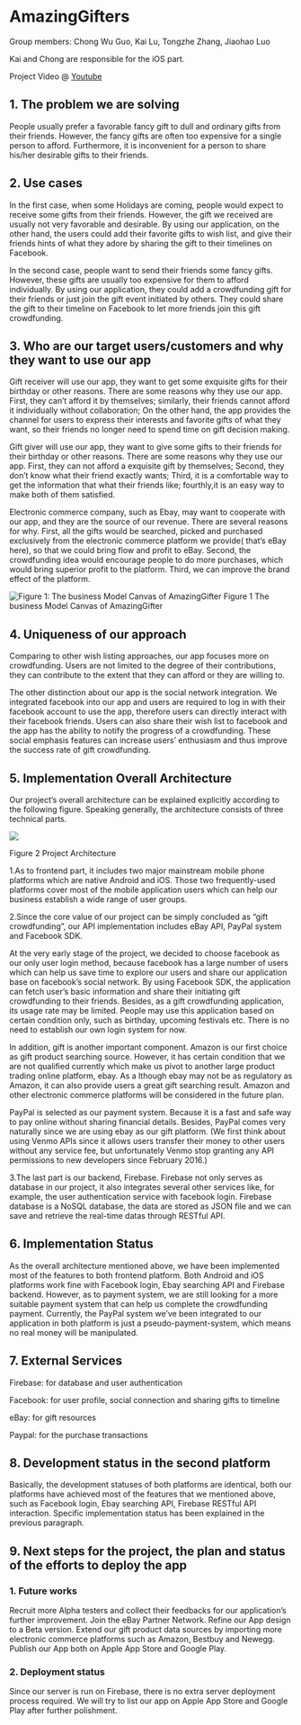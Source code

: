 # AmazingGifters
Group members: Chong Wu Guo, Kai Lu, Tongzhe Zhang, Jiaohao Luo

Kai and Chong are responsible for the iOS part.

Project Video @ [Youtube](https://www.youtube.com/watch?v=7hj5-vhBFlY)

## 1. The problem we are solving

People usually prefer a favorable fancy gift to dull and ordinary gifts from their friends. However, the fancy gifts are often too expensive for a single person to afford. Furthermore, it is inconvenient for a person to share his/her desirable gifts to their friends.

## 2. Use cases

In the first case, when some Holidays are coming, people would expect to receive some gifts from their friends. However, the gift we received are usually not very favorable and desirable.  By using our application, on the other hand, the users could add their favorite gifts to wish list, and give their friends hints of what they adore by sharing the gift to their timelines on Facebook. 

In the second case, people want to send their friends some fancy gifts. However, these gifts are usually too expensive for them to afford individually. By using our application, they could add a crowdfunding gift for their friends or just join the gift event initiated by others. They could share the gift to their timeline on Facebook to let more friends join this gift crowdfunding.

## 3. Who are our target users/customers and why they want to use our app

Gift receiver will use our app, they want to get some exquisite gifts for their birthday or other reasons. There are some reasons why they use our app. First, they can’t afford it by themselves; similarly, their friends cannot afford it individually without collaboration; On the other hand, the app provides the channel for users to express their interests and favorite gifts of what they want, so their friends no longer need to spend time on gift decision making.

Gift giver will use our app, they want to give some gifts to their friends for their birthday or other reasons. There are some reasons why they use our app. First, they can not afford a exquisite gift by themselves; Second, they don’t know what their friend exactly wants; Third,  it is a comfortable way to get the information that what their friends like; fourthly,it is an easy way to make both of them satisfied.
 
Electronic commerce company, such as Ebay, may want to cooperate with our app, and they are the source of our revenue. There are several reasons for why. First, all the gifts would be searched, picked and purchased exclusively from the electronic commerce platform we provide( that’s eBay here), so that we could bring flow and profit to eBay. Second, the crowdfunding idea would encourage people to do more purchases, which would bring superior profit to the platform. Third, we can improve the brand effect of the platform.

![Figure 1: The business Model Canvas of AmazingGifter](https://firebasestorage.googleapis.com/v0/b/amazinggifter-prealpha.appspot.com/o/BMC%20Of%20Gift.jpg?alt=media&token=b34ed34a-f749-492d-b39d-99e89a558aae)
Figure 1 The business Model Canvas of AmazingGifter 

## 4. Uniqueness of our approach

Comparing to other wish listing approaches, our app focuses more on crowdfunding. Users are not limited to the degree of their contributions, they can contribute to the extent that they can afford or they are willing to. 

The other distinction about our app is the social network integration. We integrated facebook into our app and users are required to log in with their facebook account to use the app, therefore users can directly interact with their facebook friends. Users can also share their wish list to facebook and the app has the ability to notify the progress of a crowdfunding. These social emphasis features can increase users’ enthusiasm and thus improve the success rate of gift crowdfunding.

## 5. Implementation Overall Architecture

Our project’s overall architecture can be explained explicitly according to the following figure. Speaking generally, the architecture consists of three technical parts.

![](https://firebasestorage.googleapis.com/v0/b/amazinggifter-prealpha.appspot.com/o/Application%20architecture.png?alt=media&token=29761283-82cd-4d06-be67-54e2cdb704bb)

Figure 2 Project Architecture

1.As to frontend part, it includes two major mainstream mobile phone platforms which are native Android and iOS. Those two frequently-used platforms cover most of the mobile application users which can help our business establish a wide range of user groups.

2.Since the core value of our project can be simply concluded as “gift crowdfunding”, our API implementation includes eBay API, PayPal system and Facebook SDK. 

At the very early stage of the project, we decided to choose facebook as our only user login method, because facebook has a large number of users which can help us save time to explore our users and share our application base on facebook’s social network. By using Facebook SDK, the application can fetch user’s basic information and share their initiating gift crowdfunding to their friends. Besides, as a gift crowdfunding application, its usage rate may be limited. People may use this application based on certain condition only, such as birthday, upcoming festivals etc. There is no need to establish our own login system for now. 

In addition, gift is another important component. Amazon is our first choice as gift product searching source. However, it has certain condition that we are not qualified currently which make us pivot to another large product trading online platform, ebay. As a lthough ebay may not be as regulatory as Amazon, it can also provide users a great gift searching result. Amazon and other electronic commerce platforms will be considered in the future plan. 

PayPal is selected as our payment system. Because it is a fast and safe way to pay online without sharing financial details. Besides, PayPal comes very naturally since we are using ebay as our gift platform. (We first think about using Venmo APIs since it allows users transfer their money to other users without any service fee, but unfortunately Venmo stop granting any API permissions to new developers since February 2016.)

3.The last part is our backend, Firebase. Firebase not only serves as database in our project, it also integrates several other services like, for example, the user authentication service with facebook login. Firebase database is a NoSQL database, the data are stored as JSON file and we can save and retrieve the real-time datas through RESTful API. 

## 6. Implementation Status

As the overall architecture mentioned above, we have been implemented most of the features to both frontend platform. Both Android and iOS platforms work fine with Facebook login, Ebay searching API and Firebase backend. However, as to payment system, we are still looking for a more suitable payment system that can help us complete the crowdfunding payment. Currently, the PayPal system we’ve been integrated to our application in both platform is just a pseudo-payment-system, which means no real money will be manipulated.

## 7. External Services

Firebase: for database and user authentication

Facebook: for user profile, social connection and sharing gifts to timeline

eBay: for gift resources

Paypal: for the purchase transactions


## 8. Development status in the second platform

Basically, the development statuses of both platforms are identical, both our platforms have achieved most of the features that we mentioned above, such as Facebook login, Ebay searching API, Firebase RESTful API interaction. Specific implementation status has been explained in the previous paragraph.  

## 9. Next steps for the project, the plan and status of the efforts to deploy the app

### 1. Future works
Recruit more Alpha testers and collect their feedbacks for our application’s further improvement.
Join the eBay Partner Network.
Refine our App design to a Beta version.
Extend our gift product data sources by importing more electronic commerce platforms  such as Amazon, Bestbuy and Newegg.
Publish our App both on Apple App Store and Google Play. 

### 2.  Deployment status
Since our server is run on Firebase, there is no extra server deployment process required. We will try to list our app on Apple App Store and Google Play after further polishment.
